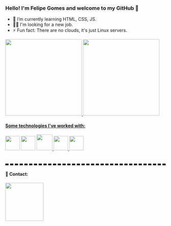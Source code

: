 ### Hello! I'm Felipe Gomes and welcome to my GitHub 👋

<!-- - 🔭 I’m currently working on Dart/Flutter.
-->
- 🌱 I’m currently learning HTML, CSS, JS.
- 👨‍💻 I'm looking for a new job.
- ⚡ Fun fact: There are no clouds, it's just Linux servers. 

<div>
  <a href="https://github.com/FelipeGomesj">
  <img height="240em" src="https://github-readme-stats.vercel.app/api?username=FelipeGomesj&show_icons=true&theme=tokyonight">
  <img height="240em" src="https://github-readme-stats.vercel.app/api/top-langs/?username=FelipeGomesj&hide_progress=false&theme=tokyonight">
</div>
  
<div>
  <h4>Some technologies I've worked with: </h4>
</div>  
  
<div>
  <a href="https://dart.dev" target="_blank" rel="noopener noreferrer"><img  width="45em" src="https://cdn.jsdelivr.net/gh/devicons/devicon/icons/dart/dart-original.svg" /></a>
  <a href="https://flutter.dev" target="_blank" rel="noopener noreferrer"><img width="45em" src="https://cdn.jsdelivr.net/gh/devicons/devicon/icons/flutter/flutter-original.svg" /></a>
  <a href= "https://firebase.google.com/?gad=1&gclid=CjwKCAjw3ueiBhBmEiwA4BhspLGlaNCEZIDfQpqwxRllUnms_IJvhRdPLZFGRJ-LdUIGL3yvZXnNlRoC4NYQAvD_BwE&gclsrc=aw.ds&hl=pt-br" 
     target="_blank" rel="noopener noreferrer"><img width="50em" src="https://cdn.jsdelivr.net/gh/devicons/devicon/icons/firebase/firebase-plain.svg" />
  <a href= "https://nodejs.org/en/about" target="_blank" rel="noopener noreferrer"><img width="45em" src="https://cdn.jsdelivr.net/gh/devicons/devicon/icons/nodejs/nodejs-original.svg" />
  <a href= "https://www.android.com/" target="_blank" rel="noopener noreferrer"><img width="45em" src="https://cdn.jsdelivr.net/gh/devicons/devicon/icons/android/android-original.svg" /></a>
  <div style="border-bottom: 5px dashed #000000; width: 100%; margin-bottom: 10px;">
  <h1></h1>
  </div>
</div>
    
<div>
  <h4>📱 Contact:</h4>
  <a href="https://www.linkedin.com/in/felipe-gomes173" target="_blank" rel="noopener noreferrer"><img width="120em" src="https://img.shields.io/badge/LinkedIn-0077B5?style=for-the-badge&logo=linkedin&logoColor=white" /></a>
</div>

    
